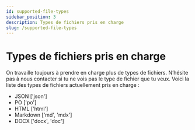 ```yaml
---
id: supported-file-types
sidebar_position: 3
description: Types de fichiers pris en charge
slug: /supported-file-types
---
```


# Types de fichiers pris en charge
On travaille toujours à prendre en charge plus de types de fichiers. N’hésite pas à nous contacter si tu ne vois pas le type de fichier que tu veux. Voici la liste des types de fichiers actuellement pris en charge :
- JSON \['json']
- PO \['po']
- HTML \['html']
- Markdown \['md', 'mdx']
- DOCX \['docx', 'doc']